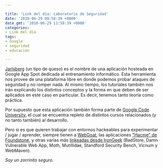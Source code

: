 ```yaml
---

title: 'Link del día: Laboratorio de Seguridad'
date: '2010-06-29 09:58:39 +0000'
date_gmt: '2010-06-29 11:58:39 +0000'
categories:
- Link del día
tags:
- Google
- seguridad
- educación

---
```


[Jarlsberg](http://jarlsberg.appspot.com/) (un tipo de queso) es el nombre de una aplicación hosteada en Google App Spot dedicada al entrenamiento informático. Esta herramienta nos provee de una plataforma libre en donde podemos probar ataques de seguridad y no romper nada. Al mismo tiempo, los tutoriales también nos irán explicando los distintos conceptos y la forma en que deben de ser aplicados en este caso en particular. Es decir, tenemos tanto teoría como práctica.

Por supuesto que esta aplicación también forma parte de [Google Code University](http://code.google.com/edu/), el cual se encuentra repleto de distintos cursos relacionados (y no tanto también) al desarrollo.

Pero si es que quieren trabajar con entornos hackeables para experimentar / jugar / aprender, siempre tienen a [WebGoat](http://www.owasp.org/index.php/Category:OWASP_WebGoat_Project), las aplicaciones ["Hacme" de Foundstone](http://www.foundstone.com/us/resources-free-tools.asp), y otras varias más [linkeadas desde IronGeek](http://www.irongeek.com/i.php?page=security/deliberately-insecure-web-applications-for-learning-web-app-security) (BadStore, Damn Vulnerable Web App, Moth, Mutillidae, Standford Security Bench, Vicnum y WebMaven).

_Soy un zorrinito seguro._
